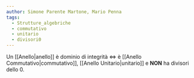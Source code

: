 ```yaml
---
author: Simone Parente Martone, Mario Penna
tags:
  - Strutture_algebriche
  - commutativo
  - unitario
  - divisori0
---
```

Un [[Anello|anello]] è dominio di integrità $\iff$ è [[Anello Commutativo|commutativo]], [[Anello Unitario|unitario]] e **NON** ha divisori dello 0.